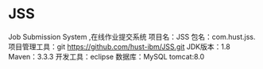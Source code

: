 # JSS
Job Submission System ,在线作业提交系统
项目名：JSS
包名：com.hust.jss.
项目管理工具：git         https://github.com/hust-ibm/JSS.git
JDK版本：1.8
Maven：3.3.3
开发工具：eclipse
数据库：MySQL
tomcat:8.0
